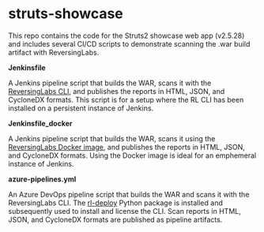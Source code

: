 # struts-showcase
This repo contains the code for the Struts2 showcase web app (v2.5.28) and includes several CI/CD scripts to demonstrate scanning the .war build artifact with ReversingLabs.

**Jenkinsfile**

A Jenkins pipeline script that builds the WAR, scans it with the [ReversingLabs CLI](https://docs.secure.software/cli/), and publishes the reports in HTML, JSON, and CycloneDX formats. This script is for a setup where the RL CLI has been installed on a persistent instance of Jenkins.

**Jenkinsfile_docker**

A Jenkins pipeline script that builds the WAR, scans it using the [ReversingLabs Docker image](https://hub.docker.com/r/reversinglabs/rl-scanner), and publishes the reports in HTML, JSON, and CycloneDX formats. Using the Docker image is ideal for an emphemeral instance of Jenkins.

**azure-pipelines.yml**

An Azure DevOps pipeline script that builds the WAR and scans it with the ReversingLabs CLI. The [rl-deploy](https://pypi.org/project/rl-deploy/) Python package is installed and subsequently used to install and license the CLI. Scan reports in HTML, JSON, and CycloneDX formats are published as pipeline artifacts.